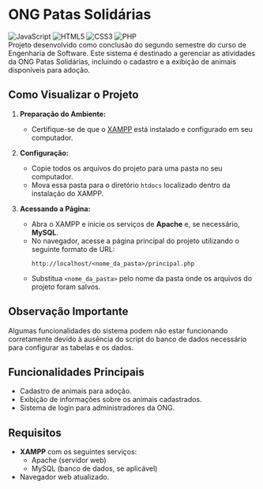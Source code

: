 # ONG Patas Solidárias
![JavaScript](https://img.shields.io/badge/JavaScript-ES6-yellow) ![HTML5](https://img.shields.io/badge/HTML5-E34F26.svg?&style=flat&logo=html5&logoColor=white) ![CSS3](https://img.shields.io/badge/CSS3-1572B6.svg?&style=flat&logo=css3&logoColor=white) ![PHP](https://img.shields.io/badge/PHP-777BB4.svg?&style=flat&logo=php&logoColor=white)
<br>
Projeto desenvolvido como conclusão do segundo semestre do curso de Engenharia de Software. Este sistema é destinado a gerenciar as atividades da ONG Patas Solidárias, incluindo o cadastro e a exibição de animais disponíveis para adoção.

## Como Visualizar o Projeto

1. **Preparação do Ambiente:**
   - Certifique-se de que o [XAMPP](https://www.apachefriends.org/) está instalado e configurado em seu computador.

2. **Configuração:**
   - Copie todos os arquivos do projeto para uma pasta no seu computador.
   - Mova essa pasta para o diretório `htdocs` localizado dentro da instalação do XAMPP.

3. **Acessando a Página:**
   - Abra o XAMPP e inicie os serviços de **Apache** e, se necessário, **MySQL**.
   - No navegador, acesse a página principal do projeto utilizando o seguinte formato de URL:
     ```
     http://localhost/<nome_da_pasta>/principal.php
     ```
   - Substitua `<nome_da_pasta>` pelo nome da pasta onde os arquivos do projeto foram salvos.

## Observação Importante

Algumas funcionalidades do sistema podem não estar funcionando corretamente devido à ausência do script do banco de dados necessário para configurar as tabelas e os dados. 

## Funcionalidades Principais

- Cadastro de animais para adoção.
- Exibição de informações sobre os animais cadastrados.
- Sistema de login para administradores da ONG.

## Requisitos

- **XAMPP** com os seguintes serviços:
  - Apache (servidor web)
  - MySQL (banco de dados, se aplicável)
- Navegador web atualizado.
